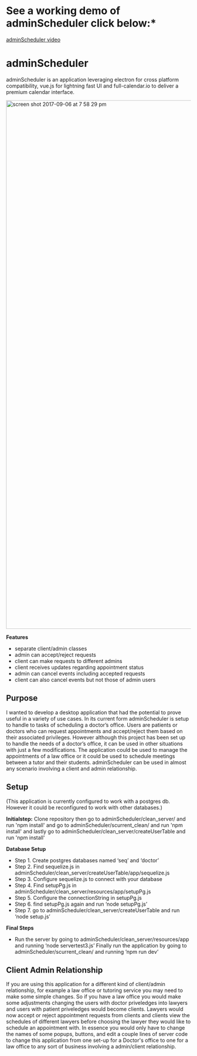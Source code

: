# See a working demo of adminScheduler click below:*
[adminScheduler video](https://www.youtube.com/watch?v=LhDaJRz65Sg)
# adminScheduler

adminScheduler is an application leveraging electron for cross platform compatibility, vue.js for lightning fast UI and full-calendar.io to deliver a premium calendar interface. 

<img width="1440" alt="screen shot 2017-09-06 at 7 58 29 pm" src="https://user-images.githubusercontent.com/29417742/30144273-fa96c1e2-933e-11e7-99ae-7f507661c397.png">


**Features**
* separate client/admin classes
* admin can accept/reject requests
* client can make requests to different admins
* client receives updates regarding appointment status
* admin can cancel events including accepted requests
* client can also cancel events but not those of admin users



Purpose
---
I wanted to develop a desktop application that had the potential to prove useful in a variety of use cases. In its current form adminScheduler is setup to handle to tasks of scheduling a doctor’s office. Users are patients or doctors who can request appointments and accept/reject them  based on their associated privileges. However although this project has been set up to handle the needs of a doctor’s office, it can be used in other situations with just a few modifications. The application could be used to manage the appointments of a law office or it could be used to schedule meetings between a tutor and their students. adminScheduler can be used in almost any scenario involving a client and admin relationship.

Setup
---

(This application is currently configured to work with a postgres db. However it could be reconfigured to work with other databases.)

**Initialstep:**
Clone repository then go to adminScheduler/clean_server/ and run 'npm install' and go to adminScheduler/scurrent_clean/ and run 'npm install'
and lastly go to adminScheduler/clean_server/createUserTable and run 'npm install'

**Database Setup**
* Step 1. Create postgres databases named ‘seq’ and ‘doctor’
* Step 2. Find sequelize.js in adminScheduler/clean_server/createUserTable/app/sequelize.js
* Step 3. Configure sequelize.js to connect with your database
* Step 4. Find setupPg.js in adminScheduler/clean_server/resources/app/setupPg.js
* Step 5. Configure the connectionString in setupPg.js
* Step 6. find setupPg.js again and run ‘node setupPg.js’
* Step 7.  go to adminScheduler/clean_server/createUserTable and run ‘node setup.js’
        
 **Final Steps**
 
* Run the server by going to adminScheduler/clean_server/resources/app and running ‘node servertest3.js’
Finally run the application by going to adminScheduler/scurrent_clean/ and running ’npm run dev’

**Client Admin Relationship**
---
If you are using this application for a different kind of client/admin relationship, for example a law office or tutoring service you may need to make some simple changes. So if you have a law office you would make some adjustments changing the users with doctor priveledges into lawyers and users with patient priveledges would become clients. Lawyers would now accept or reject appointment requests from clients and clients view the schedules of different lawyers before choosing the lawyer they would like to schedule an appointment with. In essence you would only have to change the names of some popups, buttons, and edit a couple lines of server code to change this application from one set-up for a Doctor's office to one for a law office to any sort of business involving a admin/client relationship.
